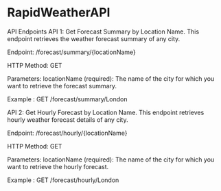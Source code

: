 # RapidWeatherAPI

API Endpoints
API 1: Get Forecast Summary by Location Name.
This endpoint retrieves the weather forecast summary of any city.

Endpoint: /forecast/summary/{locationName}

HTTP Method: GET

Parameters: locationName (required): The name of the city for which you want to retrieve the forecast summary.

Example : 
GET /forecast/summary/London

API 2: Get Hourly Forecast by Location Name.
This endpoint retrieves hourly weather forecast details of any city.

Endpoint: /forecast/hourly/{locationName}

HTTP Method: GET

Parameters: locationName (required): The name of the city for which you want to retrieve the hourly forecast.

Example :
GET /forecast/hourly/London
